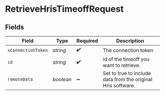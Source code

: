 # RetrieveHrisTimeoffRequest


## Fields

| Field                                                        | Type                                                         | Required                                                     | Description                                                  |
| ------------------------------------------------------------ | ------------------------------------------------------------ | ------------------------------------------------------------ | ------------------------------------------------------------ |
| `xConnectionToken`                                           | *string*                                                     | :heavy_check_mark:                                           | The connection token                                         |
| `id`                                                         | *string*                                                     | :heavy_check_mark:                                           | id of the timeoff you want to retrieve.                      |
| `remoteData`                                                 | *boolean*                                                    | :heavy_minus_sign:                                           | Set to true to include data from the original Hris software. |